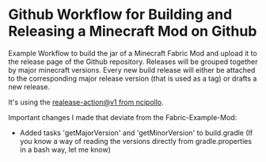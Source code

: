 
# Github Workflow for Building and Releasing a Minecraft Mod on Github

Example Workflow to build the jar of a Minecraft Fabric Mod and upload it to the release page of the Github repository.
Releases will be grouped together by major minecraft versions. Every new build release will either be attached to the corresponding major release version (that is used as a tag) or drafts a new release.

It's using the [realease-action@v1 from ncipollo](https://github.com/ncipollo/release-action).

Important changes I made that deviate from the Fabric-Example-Mod:
<ul>
  <li>Added tasks 'getMajorVersion' and 'getMinorVersion' to build.gradle (If you know a way of reading the versions directly from gradle.properties in a bash way, let me know)</li>
</ul>
